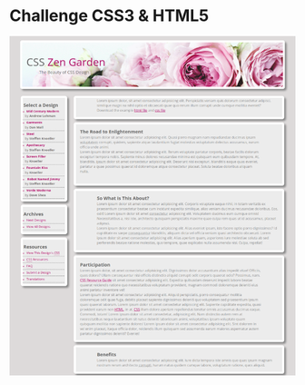 # Challenge CSS3 & HTML5

![web](https://github.com/mariaversin/challenge-css-html/blob/master/images/web.png)
